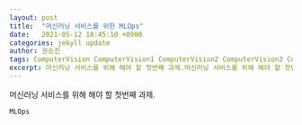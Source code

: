 ```yaml
---
layout: post
title:  "머신러닝 서비스를 위한 MLOps"
date:   2021-05-12 18:45:10 +0900
categories: jekyll update
author: 권승진
tags: ComputerVision ComputerVision1 ComputerVision2 ComputerVision3 ComputerVision4 ComputerVision5
excerpt: 머신러닝 서비스를 위해 해야 할 첫번째 과제.머신러닝 서비스를 위해 해야 할 첫번째 과제.머신러닝 서비스를 위해 해야 할 첫번째 과제.머신러닝 서비스를 위해 해야 할 첫번째 과제.머신러닝 서비스를 위해 해야 할 첫번째 과제.머신러닝 서비스를 위해 해야 할 첫번째 과제.머신러닝 서비스를 위해 해야 할 첫번째 과제.
---
```

머신러닝 서비스를 위해 해야 할 첫번째 과제.

`MLOps`

